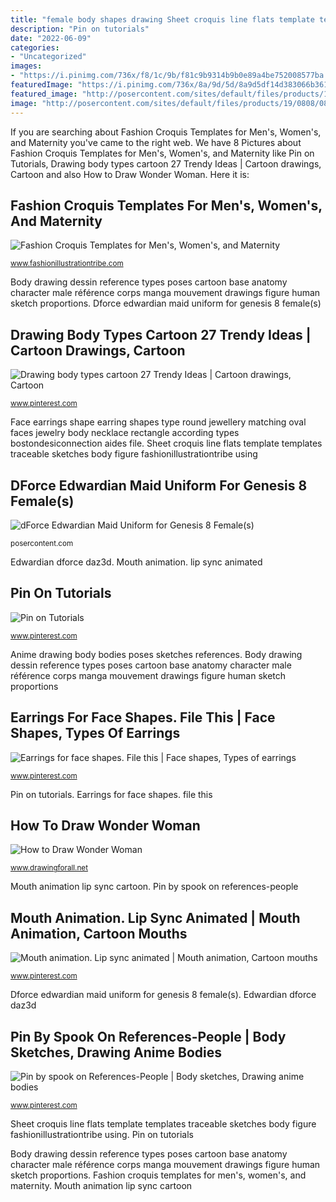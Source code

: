 ```yaml
---
title: "female body shapes drawing Sheet croquis line flats template templates traceable sketches body figure fashionillustrationtribe using"
description: "Pin on tutorials"
date: "2022-06-09"
categories:
- "Uncategorized"
images:
- "https://i.pinimg.com/736x/f8/1c/9b/f81c9b9314b9b0e89a4be752008577ba.jpg"
featuredImage: "https://i.pinimg.com/736x/8a/9d/5d/8a9d5df14d383066b3617181e4bf1455.jpg"
featured_image: "http://posercontent.com/sites/default/files/products/19/0808/0816/2-dforce-edwardian-maid-unifo.jpg"
image: "http://posercontent.com/sites/default/files/products/19/0808/0816/2-dforce-edwardian-maid-unifo.jpg"
---
```


If you are searching about Fashion Croquis Templates for Men&#039;s, Women&#039;s, and Maternity you've came to the right web. We have 8 Pictures about Fashion Croquis Templates for Men&#039;s, Women&#039;s, and Maternity like Pin on Tutorials, Drawing body types cartoon 27 Trendy Ideas | Cartoon drawings, Cartoon and also How to Draw Wonder Woman. Here it is:

## Fashion Croquis Templates For Men&#039;s, Women&#039;s, And Maternity

![Fashion Croquis Templates for Men&#039;s, Women&#039;s, and Maternity](http://i2.wp.com/www.fashionillustrationtribe.com/wp-content/uploads/2013/07/RP8508_010LINE-SHEET.jpg "Dforce edwardian maid uniform for genesis 8 female(s)")

<small>www.fashionillustrationtribe.com</small>

Body drawing dessin reference types poses cartoon base anatomy character male référence corps manga mouvement drawings figure human sketch proportions. Dforce edwardian maid uniform for genesis 8 female(s)

## Drawing Body Types Cartoon 27 Trendy Ideas | Cartoon Drawings, Cartoon

![Drawing body types cartoon 27 Trendy Ideas | Cartoon drawings, Cartoon](https://i.pinimg.com/736x/8a/9d/5d/8a9d5df14d383066b3617181e4bf1455.jpg "Pin on tutorials")

<small>www.pinterest.com</small>

Face earrings shape earring shapes type round jewellery matching oval faces jewelry body necklace rectangle according types bostondesiconnection aides file. Sheet croquis line flats template templates traceable sketches body figure fashionillustrationtribe using

## DForce Edwardian Maid Uniform For Genesis 8 Female(s)

![dForce Edwardian Maid Uniform for Genesis 8 Female(s)](http://posercontent.com/sites/default/files/products/19/0808/0816/2-dforce-edwardian-maid-unifo.jpg "Face earrings shape earring shapes type round jewellery matching oval faces jewelry body necklace rectangle according types bostondesiconnection aides file")

<small>posercontent.com</small>

Edwardian dforce daz3d. Mouth animation. lip sync animated

## Pin On Tutorials

![Pin on Tutorials](https://i.pinimg.com/736x/f8/1c/9b/f81c9b9314b9b0e89a4be752008577ba.jpg "Sheet croquis line flats template templates traceable sketches body figure fashionillustrationtribe using")

<small>www.pinterest.com</small>

Anime drawing body bodies poses sketches references. Body drawing dessin reference types poses cartoon base anatomy character male référence corps manga mouvement drawings figure human sketch proportions

## Earrings For Face Shapes. File This | Face Shapes, Types Of Earrings

![Earrings for face shapes. File this | Face shapes, Types of earrings](https://i.pinimg.com/736x/5a/1e/d1/5a1ed1ca3465abfc0116c104ceedae98--fashion-infographic-premier-jewelry.jpg "Sheet croquis line flats template templates traceable sketches body figure fashionillustrationtribe using")

<small>www.pinterest.com</small>

Pin on tutorials. Earrings for face shapes. file this

## How To Draw Wonder Woman

![How to Draw Wonder Woman](https://www.drawingforall.net/wp-content/uploads/2017/08/how-to-draw-wonder-woman.jpg "Body drawing dessin reference types poses cartoon base anatomy character male référence corps manga mouvement drawings figure human sketch proportions")

<small>www.drawingforall.net</small>

Mouth animation lip sync cartoon. Pin by spook on references-people

## Mouth Animation. Lip Sync Animated | Mouth Animation, Cartoon Mouths

![Mouth animation. Lip sync animated | Mouth animation, Cartoon mouths](https://i.pinimg.com/736x/43/c9/c4/43c9c4ef88ae509e3ba3a4b0582a1a4e.jpg "Body drawing dessin reference types poses cartoon base anatomy character male référence corps manga mouvement drawings figure human sketch proportions")

<small>www.pinterest.com</small>

Dforce edwardian maid uniform for genesis 8 female(s). Edwardian dforce daz3d

## Pin By Spook On References-People | Body Sketches, Drawing Anime Bodies

![Pin by spook on References-People | Body sketches, Drawing anime bodies](https://i.pinimg.com/736x/7e/04/3e/7e043ea196240773d235baf6a823b6c9--drawing-guide-drawing-poses.jpg "Face earrings shape earring shapes type round jewellery matching oval faces jewelry body necklace rectangle according types bostondesiconnection aides file")

<small>www.pinterest.com</small>

Sheet croquis line flats template templates traceable sketches body figure fashionillustrationtribe using. Pin on tutorials

Body drawing dessin reference types poses cartoon base anatomy character male référence corps manga mouvement drawings figure human sketch proportions. Fashion croquis templates for men&#039;s, women&#039;s, and maternity. Mouth animation lip sync cartoon
